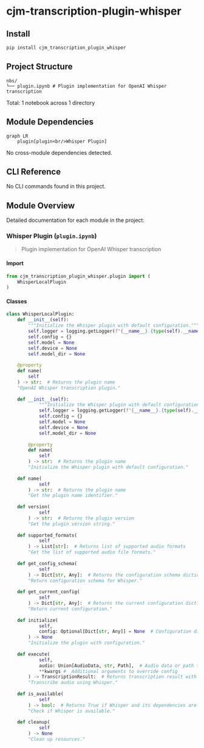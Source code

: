 # cjm-transcription-plugin-whisper


<!-- WARNING: THIS FILE WAS AUTOGENERATED! DO NOT EDIT! -->

## Install

``` bash
pip install cjm_transcription_plugin_whisper
```

## Project Structure

    nbs/
    └── plugin.ipynb # Plugin implementation for OpenAI Whisper transcription

Total: 1 notebook across 1 directory

## Module Dependencies

``` mermaid
graph LR
    plugin[plugin<br/>Whisper Plugin]
```

No cross-module dependencies detected.

## CLI Reference

No CLI commands found in this project.

## Module Overview

Detailed documentation for each module in the project:

### Whisper Plugin (`plugin.ipynb`)

> Plugin implementation for OpenAI Whisper transcription

#### Import

``` python
from cjm_transcription_plugin_whisper.plugin import (
    WhisperLocalPlugin
)
```

#### Classes

``` python
class WhisperLocalPlugin:
    def __init__(self):
        """Initialize the Whisper plugin with default configuration."""
        self.logger = logging.getLogger(f"{__name__}.{type(self).__name__}")
        self.config = {}
        self.model = None
        self.device = None
        self.model_dir = None
    
    @property
    def name(
        self
    ) -> str:  # Returns the plugin name
    "OpenAI Whisper transcription plugin."
    
    def __init__(self):
            """Initialize the Whisper plugin with default configuration."""
            self.logger = logging.getLogger(f"{__name__}.{type(self).__name__}")
            self.config = {}
            self.model = None
            self.device = None
            self.model_dir = None
        
        @property
        def name(
            self
        ) -> str:  # Returns the plugin name
        "Initialize the Whisper plugin with default configuration."
    
    def name(
            self
        ) -> str:  # Returns the plugin name
        "Get the plugin name identifier."
    
    def version(
            self
        ) -> str:  # Returns the plugin version
        "Get the plugin version string."
    
    def supported_formats(
            self
        ) -> List[str]:  # Returns list of supported audio formats
        "Get the list of supported audio file formats."
    
    def get_config_schema(
            self
        ) -> Dict[str, Any]:  # Returns the configuration schema dictionary
        "Return configuration schema for Whisper."
    
    def get_current_config(
            self
        ) -> Dict[str, Any]:  # Returns the current configuration dictionary
        "Return current configuration."
    
    def initialize(
            self,
            config: Optional[Dict[str, Any]] = None  # Configuration dictionary to initialize the plugin
        ) -> None
        "Initialize the plugin with configuration."
    
    def execute(
            self,
            audio: Union[AudioData, str, Path],  # Audio data or path to audio file to transcribe
            **kwargs #  Additional arguments to override config
        ) -> TranscriptionResult:  # Returns transcription result with text and metadata
        "Transcribe audio using Whisper."
    
    def is_available(
            self
        ) -> bool:  # Returns True if Whisper and its dependencies are available
        "Check if Whisper is available."
    
    def cleanup(
            self
        ) -> None
        "Clean up resources."
```
